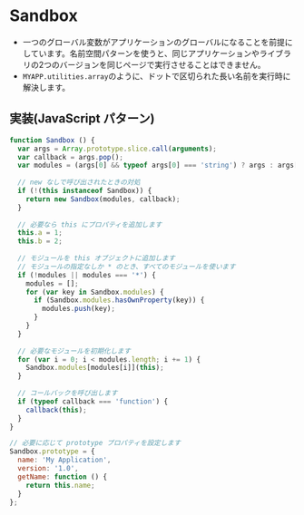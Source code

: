 # Sandbox
- 一つのグローバル変数がアプリケーションのグローバルになることを前提にしています。名前空間パターンを使うと、同じアプリケーションやライブラリの2つのバージョンを同じページで実行させることはできません。
- `MYAPP.utilities.array`のように、ドットで区切られた長い名前を実行時に解決します。

## 実装(JavaScript パターン)
```js
function Sandbox () {
  var args = Array.prototype.slice.call(arguments);
  var callback = args.pop();
  var modules = (args[0] && typeof args[0] === 'string') ? args : args[0];
  
  // new なしで呼び出されたときの対処
  if (!(this instanceof Sandbox)) {
    return new Sandbox(modules, callback);
  }
  
  // 必要なら this にプロパティを追加します
  this.a = 1;
  this.b = 2;
  
  // モジュールを this オブジェクトに追加します
  // モジュールの指定なしか * のとき、すべてのモジュールを使います
  if (!modules || modules === '*') {
    modules = [];
    for (var key in Sandbox.modules) {
      if (Sandbox.modules.hasOwnProperty(key)) {
        modules.push(key);
      }
    }
  }
  
  // 必要なモジュールを初期化します
  for (var i = 0; i < modules.length; i += 1) {
    Sandbox.modules[modules[i]](this);
  }
  
  // コールバックを呼び出します
  if (typeof callback === 'function') {
    callback(this);
  }
}

// 必要に応じて prototype プロパティを設定します
Sandbox.prototype = {
  name: 'My Application',
  version: '1.0',
  getName: function () {
    return this.name;
  }
};
```
